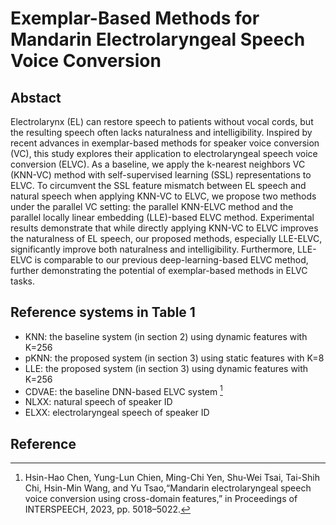 # Exemplar-Based Methods for Mandarin Electrolaryngeal Speech Voice Conversion

## Abstact
Electrolarynx (EL) can restore speech to patients without vocal cords, but the resulting speech often lacks naturalness and intelligibility. Inspired by recent advances in exemplar-based methods for speaker voice conversion (VC), this study explores their application to electrolaryngeal speech voice conversion (ELVC). As a baseline, we apply the k-nearest neighbors VC (KNN-VC) method with self-supervised learning (SSL) representations to ELVC. To circumvent the SSL feature mismatch between EL speech and natural speech when applying KNN-VC to ELVC, we propose two methods under the parallel VC setting: the parallel KNN-ELVC method and the parallel locally linear embedding (LLE)-based ELVC method. Experimental results demonstrate that while directly applying KNN-VC to ELVC improves the naturalness of EL speech, our proposed methods, especially LLE-ELVC, significantly improve both naturalness and intelligibility. Furthermore, LLE-ELVC is comparable to our previous deep-learning-based ELVC method, further demonstrating the potential of exemplar-based methods in ELVC tasks.

## Reference systems in Table 1

* KNN: the baseline system (in section 2) using dynamic features with K=256
* pKNN: the proposed system (in section 3) using static features with K=8
* LLE: the proposed system (in section 3) using dynamic features with K=256
* CDVAE: the baseline DNN-based ELVC system [^first]
* NLXX: natural speech of speaker ID
* ELXX: electrolaryngeal speech of speaker ID


## Reference

[^first]: Hsin-Hao Chen, Yung-Lun Chien, Ming-Chi Yen, Shu-Wei Tsai, Tai-Shih Chi, Hsin-Min Wang, and Yu Tsao,“Mandarin electrolaryngeal speech voice conversion using cross-domain features,” in Proceedings of INTERSPEECH, 2023, pp. 5018–5022.
